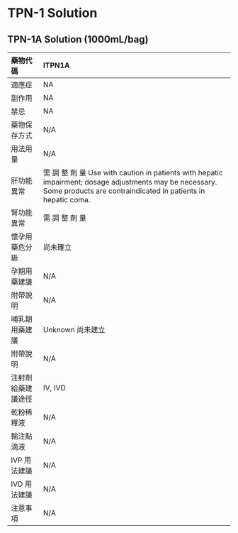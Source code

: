 # TPN-1 Solution

## TPN-1A Solution (1000mL/bag)

| 藥物代碼           | ITPN1A                                                                                                                                                                    |
|:-------------------|:--------------------------------------------------------------------------------------------------------------------------------------------------------------------------|
| 適應症             | NA                                                                                                                                                                        |
| 副作用             | NA                                                                                                                                                                        |
| 禁忌               | NA                                                                                                                                                                        |
| 藥物保存方式       | N/A                                                                                                                                                                       |
| 用法用量           | N/A                                                                                                                                                                       |
| 肝功能異常         | 需 調 整 劑 量  Use with caution in patients with hepatic impairment; dosage adjustments may be necessary. Some products are contraindicated in patients in hepatic coma. |
| 腎功能異常         | 需 調 整 劑 量                                                                                                                                                            |
| 懷孕用藥危分級     | 尚未確立                                                                                                                                                                  |
| 孕期用藥建議       | N/A                                                                                                                                                                       |
| 附帶說明           | N/A                                                                                                                                                                       |
| 哺乳期用藥建議     | Unknown 尚未建立                                                                                                                                                          |
| 附帶說明           | N/A                                                                                                                                                                       |
| 注射劑給藥建議途徑 | IV, IVD                                                                                                                                                                   |
| 乾粉稀釋液         | N/A                                                                                                                                                                       |
| 輸注點滴液         | N/A                                                                                                                                                                       |
| IVP 用法建議       | N/A                                                                                                                                                                       |
| IVD 用法建議       | N/A                                                                                                                                                                       |
| 注意事項           | N/A                                                                                                                                                                       |

